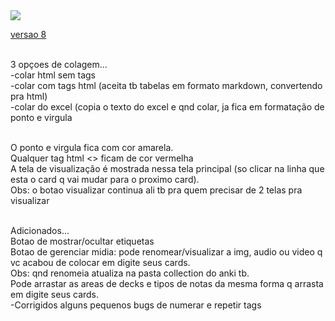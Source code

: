 <img src="https://blogger.googleusercontent.com/img/b/R29vZ2xl/AVvXsEgYRix-32qsOInKY8nn6fnF-Xe7vm5KCr8nuqZ8sAiJ1vM2qIAR6bJkdvyrLygJFTSMCmPadryvS2MrvOxWB0vtj8VigGNDTD0WzOeqx6OkPIfNoznziU13vURyg0_077xDb9rFAO1MXOal9jpVY5nJF3ICFnxEIAT0YAYGwWZb_bdMbhQ2rJDaPjayWH0P/s983/aaaaa.jpg">

<a href="https://github.com/eros18123/delimitadores">versao 8</a><br><br>

3 opçoes de colagem...<br>
-colar html sem tags<br>
-colar com tags html (aceita tb tabelas em formato markdown, convertendo pra html)<br>
-colar do excel (copia o texto do excel e qnd colar, ja fica em formatação de ponto e virgula<br><br>

O ponto e virgula fica com cor amarela.<br>
Qualquer tag html <> ficam de cor vermelha<br>
A tela de visualização é mostrada nessa tela principal (so clicar na linha que esta o card q vai mudar para o proximo card). <br>
Obs: o botao visualizar continua ali tb pra quem precisar de 2 telas pra visualizar<br><br>

Adicionados...<br>
Botao de mostrar/ocultar etiquetas<br>
Botao de gerenciar midia: pode renomear/visualizar a img, audio ou video q vc acabou de colocar em digite seus cards.<br> 
Obs: qnd renomeia atualiza na pasta collection do anki tb.<br>
Pode arrastar as areas de decks e tipos de notas da mesma forma q arrasta em digite seus cards.<br>
-Corrigidos alguns pequenos bugs de numerar e repetir tags<br><br>
